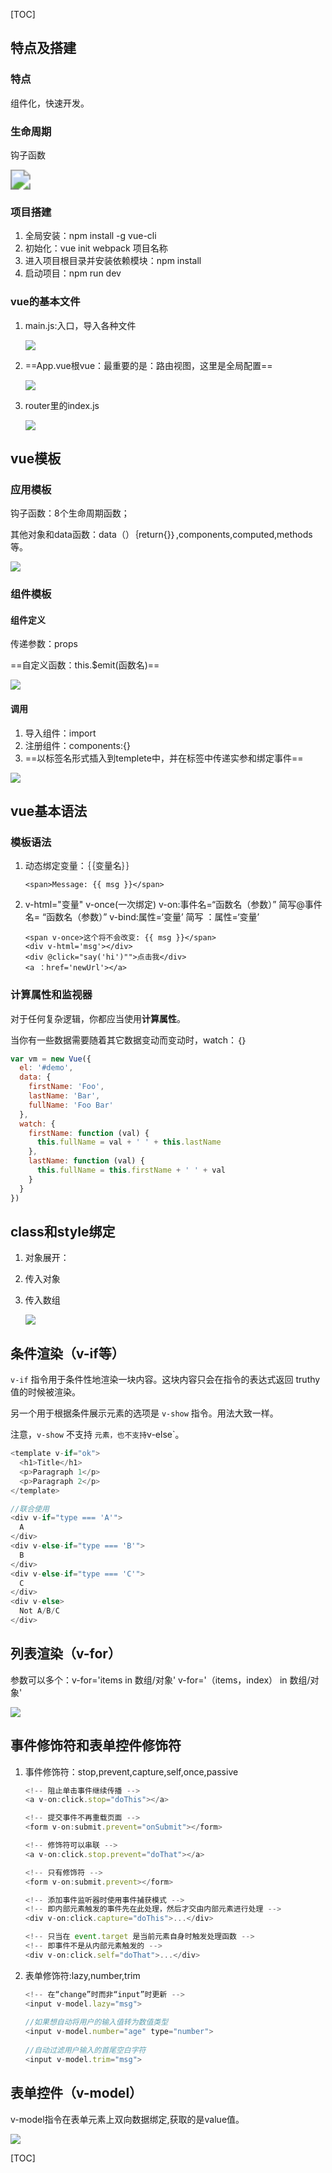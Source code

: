 [TOC]

## 特点及搭建

### 特点

组件化，快速开发。

### 生命周期

钩子函数

<img src="图片/生命周期.png" style="zoom:200%;" />

### 项目搭建

1.  全局安装：npm install -g vue-cli
2.  初始化：vue init webpack 项目名称
3.  进入项目根目录并安装依赖模块：npm install
4.  启动项目：npm run dev



### vue的基本文件

1.  main.js:入口，导入各种文件

    <img src="图片/main.js.png"/>

2.  ==App.vue根vue：最重要的是：<router-view/>路由视图，这里是全局配置==

    ![](图片/vue的App.vue.png)

3.  router里的index.js

    ![](图片/路由配置.png)



## vue模板

### 应用模板

钩子函数：8个生命周期函数；

其他对象和data函数：data（）｛return{}｝,components,computed,methods等。

![](图片/vue基本模板.png)

### 组件模板

#### 组件定义

传递参数：props

==自定义函数：this.$emit(函数名)==

![](图片/组件模板.png)

#### 调用

1.  导入组件：import 
2.  注册组件：components:{}
3.  ==以标签名形式插入到templete中，并在标签中传递实参和绑定事件==

![](图片/组件调用.png)



## vue基本语法

### 模板语法

1.  动态绑定变量：｛｛变量名｝｝

    ```vue
    <span>Message: {{ msg }}</span>
    ```

2.  v-html="变量"  v-once(一次绑定)   v-on:事件名=“函数名（参数）”  简写@事件名= “函数名（参数）”     v-bind:属性=‘变量’  简写  ：属性=‘变量’

    ```vue
    <span v-once>这个将不会改变: {{ msg }}</span>
    <div v-html='msg'></div>
    <div @click="say('hi')"">点击我</div>
    <a ：href='newUrl'></a>                     
    ```



### 计算属性和监视器

对于任何复杂逻辑，你都应当使用**计算属性**。

当你有一些数据需要随着其它数据变动而变动时，watch：｛｝

```js
var vm = new Vue({
  el: '#demo',
  data: {
    firstName: 'Foo',
    lastName: 'Bar',
    fullName: 'Foo Bar'
  },
  watch: {
    firstName: function (val) {
      this.fullName = val + ' ' + this.lastName
    },
    lastName: function (val) {
      this.fullName = this.firstName + ' ' + val
    }
  }
})
```



## class和style绑定

1.  对象展开：

2.  传入对象

3.  传入数组

    ![](图片/class和style绑定.png)



## 条件渲染（v-if等）



`v-if` 指令用于条件性地渲染一块内容。这块内容只会在指令的表达式返回 truthy 值的时候被渲染。

另一个用于根据条件展示元素的选项是 `v-show` 指令。用法大致一样。

注意，`v-show` 不支持 ` 元素，也不支持 `v-else`。

```js
<template v-if="ok">
  <h1>Title</h1>
  <p>Paragraph 1</p>
  <p>Paragraph 2</p>
</template>

//联合使用
<div v-if="type === 'A'">
  A
</div>
<div v-else-if="type === 'B'">
  B
</div>
<div v-else-if="type === 'C'">
  C
</div>
<div v-else>
  Not A/B/C
</div>
```



## 列表渲染（v-for）

参数可以多个：v-for='items in 数组/对象'   v-for='（items，index） in 数组/对象'  

![](图片/列表渲染.png)



## 事件修饰符和表单控件修饰符

1.  事件修饰符：stop,prevent,capture,self,once,passive

    ```js
    <!-- 阻止单击事件继续传播 -->
    <a v-on:click.stop="doThis"></a>
    
    <!-- 提交事件不再重载页面 -->
    <form v-on:submit.prevent="onSubmit"></form>
    
    <!-- 修饰符可以串联 -->
    <a v-on:click.stop.prevent="doThat"></a>
    
    <!-- 只有修饰符 -->
    <form v-on:submit.prevent></form>
    
    <!-- 添加事件监听器时使用事件捕获模式 -->
    <!-- 即内部元素触发的事件先在此处理，然后才交由内部元素进行处理 -->
    <div v-on:click.capture="doThis">...</div>
    
    <!-- 只当在 event.target 是当前元素自身时触发处理函数 -->
    <!-- 即事件不是从内部元素触发的 -->
    <div v-on:click.self="doThat">...</div>
    ```

    

2.  表单修饰符:lazy,number,trim

    ```js
    <!-- 在“change”时而非“input”时更新 -->
    <input v-model.lazy="msg">
        
    //如果想自动将用户的输入值转为数值类型
    <input v-model.number="age" type="number">
        
    //自动过滤用户输入的首尾空白字符
    <input v-model.trim="msg">
    ```

    

## 表单控件（v-model）

v-model指令在表单元素上双向数据绑定,获取的是value值。

![](图片/表单元素.png)





[TOC]

